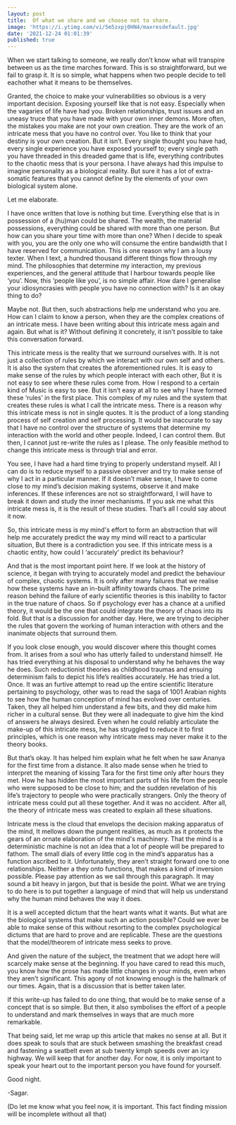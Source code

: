 ```yaml
---
layout: post
title:  Of what we share and we choose not to share.
image: 'https://i.ytimg.com/vi/5m5zxpj0HN4/maxresdefault.jpg'
date: '2021-12-24 01:01:39'
published: true
---
```

When we start talking to someone, we really don’t know what will transpire between us as the time marches forward. This is so straightforward, but we fail to grasp it. It is so simple, what happens when two people decide to tell eachother what it means to be themselves.

Granted, the choice to make your vulnerabilities so obvious is a very important decision. Exposing yourself like that is not easy. Especially when the vagaries of life have had you. Broken relationships, trust issues and an uneasy truce that you have made with your own inner demons. More often, the mistakes you make are not your own creation. They are the work of an intricate mess that you have no control over. You like to think that your destiny is your own creation. But it isn’t. Every single thought you have had, every single experience you have exposed yourself to; every single path you have threaded in this dreaded game that is life, everything contributes to the chaotic mess that is your persona. I have always had this impulse to imagine personality as a biological reality. But sure it has a lot of extra-somatic features that you cannot define by the elements of your own biological system alone.

Let me elaborate.

I have once written that love is nothing but time. Everything else that is in possession of a (hu)man could be shared. The wealth, the material possessions, everything could be shared with more than one person. But how can you share your time with more than one? When I decide to speak with you, you are the only one who will consume the entire bandwidth that I have reserved for communication. This is one reason why I am a lousy texter. When I text, a hundred thousand different things flow through my mind. The philosophies that determine my interaction, my previous experiences, and the general attitude that I harbour towards people like ‘you’. Now, this ‘people like you’, is no simple affair. How dare I generalise your idiosyncrasies with people you have no connection with? Is it an okay thing to do?

Maybe not. But then, such abstractions help me understand who you are. How can I claim to know a person, when they are the complex creations of an intricate mess. I have been writing about this intricate mess again and again. But what is it? Without defining it concretely, it isn’t possible to take this conversation forward.

This intricate mess is the reality that we surround ourselves with. It is not just a collection of rules by which we interact with our own self and others. It is also the system that creates the aforementioned rules. It is easy to make sense of the rules by which people interact with each other, But it is not easy to see where these rules come from. How I respond to a certain kind of Music is easy to see. But it isn’t easy at all to see why I have formed these ‘rules’ in the first place. This complex of my rules and the system that creates these rules is what I call the intricate mess. There is a reason why this intricate mess is not in single quotes. It is the product of a long standing process of self creation and self processing. It would be inaccurate to say that I have no control over the structure of systems that determine my interaction with the world and other people. Indeed, I can control them. But then, I cannot just re-write the rules as I please. The only feasible method to change this intricate mess is through trial and error.

You see, I have had a hard time trying to properly understand myself. All I can do is to reduce myself to a passive observer and try to make sense of why I act in a particular manner. If it doesn’t make sense, I have to come close to my mind’s decision making systems, observe it and make inferences. If these inferences are not so straightforward, I will have to break it down and study the inner mechanisms. If you ask me what this intricate mess is, it is the result of these studies. That’s all I could say about it now.

So, this intricate mess is my mind's effort to form an abstraction that will help me accurately predict the way my mind will react to a particular situation, But there is a contradiction you see. If this intricate mess is a chaotic entity, how could I ‘accurately’ predict its behaviour?

And that is the most important point here. If we look at the history of science, it began with trying to accurately model and predict the behaviour of complex, chaotic systems. It is only after many failures that we realise how these systems have an in-built affinity towards chaos. The prime reason behind the failure of early scientific theories is this inability to factor in the true nature of chaos. So if psychology ever has a chance at a unified theory, it would be the one that could integrate the theory of chaos into its fold. But that is a discussion for another day. Here, we are trying to decipher the rules that govern the working of human interaction with others and the inanimate objects that surround them.

If you look close enough, you would discover where this thought comes from. It arises from a soul who has utterly failed to understand himself. He has tried everything at his disposal to understand why he behaves the way he does. Such reductionist theories as childhood traumas and ensuing determinism fails to depict his life’s realities accurately. He has tried a lot. Once. It was an furtive attempt to read up the entire scientific literature pertaining to psychology, other was to read the saga of 1001 Arabian nights to see how the human conception of mind has evolved over centuries. Taken, they all helped him understand a few bits, and they did make him richer in a cultural sense. But they were all inadequate to give him the kind of answers he always desired. Even when he could reliably articulate the make-up of this intricate mess, he has struggled to reduce it to first principles, which is one reason why intricate mess may never make it to the theory books.

But that’s okay. It has helped him explain what he felt when he saw Ananya for the first time from a distance. It also made sense when he tried to interpret the meaning of kissing Tara for the first time only after hours they met. How he has hidden the most important parts of his life from the people who were supposed to be close to him; and the sudden revelation of his life’s trajectory to people who were practically strangers. Only the theory of intricate mess could put all these together. And it was no accident. After all, the theory of intricate mess was created to explain all these situations.

Intricate mess is the cloud that envelops the decision making apparatus of the mind, It mellows down the pungent realities, as much as it protects the gears of an ornate elaboration of the mind's machinery. That the mind is a deterministic machine is not an idea that a lot of people will be prepared to fathom. The small dials of every little cog in the mind’s apparatus has a function ascribed to it. Unfortunately, they aren’t straight forward one to one relationships. Neither a they onto functions, that makes a kind of inversion possible. Please pay attention as we sail through this paragraph. It may sound a bit heavy in jargon, but that is beside the point. What we are trying to do here is to put together a language of mind that will help us understand why the human mind behaves the way it does.

It is a well accepted dictum that the heart wants what it wants. But what are the biological systems that make such an action possible? Could we ever be able to make sense of this without resorting to the complex psychological dictums that are hard to prove and are replicable. These are the questions that the model/theorem of intricate mess seeks to prove.

And given the nature of the subject, the treatment that we adopt here will scarcely make sense at the beginning. If you have cared to read this much, you know how the prose has made little changes in your minds, even when they aren’t significant. This agony of not knowing enough is the hallmark of our times. Again, that is a discussion that is better taken later.

If this write-up has failed to do one thing, that would be to make sense of a concept that is so simple. But then, it also symbolises the effort of a people to understand and mark themselves in ways that are much more remarkable.

That being said, let me wrap up this article that makes no sense at all. But it does speak to souls that are stuck between smashing the breakfast cread and fastening a seatbelt even at sub twenty kmph speeds over an icy highway. We will keep that for another day. For now, it is only important to speak your heart out to the important person you have found for yourself.

Good night.

-Sagar.

(Do let me know what you feel now, it is important. This fact finding mission will be incomplete without all that)

